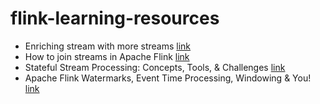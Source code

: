 # flink-learning-resources

- Enriching stream with more streams [link](https://medium.com/@bijela.vrana/flink-enriching-stream-with-more-streams-b4b2f4da5495)
- How to join streams in Apache Flink [link](https://ariskk.com/joining-flink-streams)
- Stateful Stream Processing: Concepts, Tools, & Challenges [link](https://estuary.dev/stateful-stream-processing/)
- Apache Flink Watermarks, Event Time Processing, Windowing & You! [link](https://datorios.com/blog/apache-flink-watermarks-event-time-processing-windowing/)
